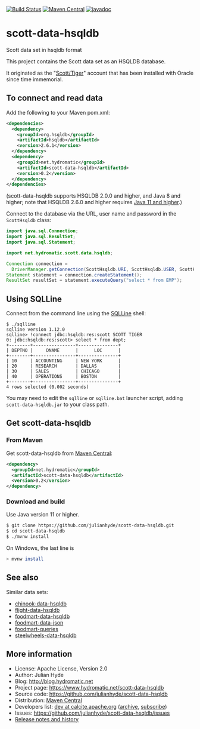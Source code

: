 <!--
{% comment %}
Licensed to Julian Hyde under one or more contributor license
agreements.  See the NOTICE file distributed with this work
for additional information regarding copyright ownership.
Julian Hyde licenses this file to you under the Apache
License, Version 2.0 (the "License"); you may not use this
file except in compliance with the License.  You may obtain a
copy of the License at

http://www.apache.org/licenses/LICENSE-2.0

Unless required by applicable law or agreed to in writing,
software distributed under the License is distributed on an
"AS IS" BASIS, WITHOUT WARRANTIES OR CONDITIONS OF ANY KIND,
either express or implied.  See the License for the specific
language governing permissions and limitations under the
License.
{% endcomment %}
-->
[![Build Status](https://github.com/julianhyde/scott-data-hsqldb/actions/workflows/main.yml/badge.svg?branch=main)](https://github.com/julianhyde/scott-data-hsqldb/actions?query=branch%3Amain)
[![Maven Central](https://maven-badges.herokuapp.com/maven-central/net.hydromatic/scott-data-hsqldb/badge.svg)](https://maven-badges.herokuapp.com/maven-central/net.hydromatic/scott-data-hsqldb)
[![javadoc](https://javadoc.io/badge2/net.hydromatic/scott-data-hsqldb/javadoc.svg)](https://javadoc.io/doc/net.hydromatic/scott-data-hsqldb)

# scott-data-hsqldb
Scott data set in hsqldb format

This project contains the Scott data set as an
HSQLDB database.

It originated as the "<a href="https://community.oracle.com/message/10655227">Scott/Tiger</a>"
account that has been installed with Oracle since time immemorial.

## To connect and read data

Add the following to your Maven pom.xml:
```xml
<dependencies>
  <dependency>
    <groupId>org.hsqldb</groupId>
    <artifactId>hsqldb</artifactId>
    <version>2.6.1</version>
  </dependency>
  <dependency>
    <groupId>net.hydromatic</groupId>
    <artifactId>scott-data-hsqldb</artifactId>
    <version>0.2</version>
  </dependency>
</dependencies>
```

(scott-data-hsqldb supports HSQLDB 2.0.0 and higher,
and Java 8 and higher;
note that HSQLDB 2.6.0 and higher requires
<a href="http://hsqldb.org/doc/2.0/changelist_2_0.txt">Java 11 and higher</a>.)

Connect to the database via the URL, user name and password in the
`ScottHsqldb` class:

```java
import java.sql.Connection;
import java.sql.ResultSet;
import java.sql.Statement;

import net.hydromatic.scott.data.hsqldb;

Connection connection =
  DriverManager.getConnection(ScottHsqldb.URI, ScottHsqldb.USER, ScottHsqldb.PASSWORD);
Statement statement = connection.createStatement();
ResultSet resultSet = statement.executeQuery("select * from EMP");
```

## Using SQLLine

Connect from the command line using the [SQLLine](https://github.com/julianhyde/sqlline) shell:

```
$ ./sqlline
sqlline version 1.12.0
sqlline> !connect jdbc:hsqldb:res:scott SCOTT TIGER
0: jdbc:hsqldb:res:scott> select * from dept;
+--------+----------------+---------------+
| DEPTNO |     DNAME      |      LOC      |
+--------+----------------+---------------+
| 10     | ACCOUNTING     | NEW YORK      |
| 20     | RESEARCH       | DALLAS        |
| 30     | SALES          | CHICAGO       |
| 40     | OPERATIONS     | BOSTON        |
+--------+----------------+---------------+
4 rows selected (0.002 seconds)
```

You may need to edit the `sqlline` or `sqlline.bat` launcher script,
adding `scott-data-hsqldb.jar` to your class path.

## Get scott-data-hsqldb

### From Maven

Get scott-data-hsqldb from
<a href="https://search.maven.org/#search%7Cga%7C1%7Cg%3Anet.hydromatic%20a%3Ascott-data-hsqldb">Maven Central</a>:

```xml
<dependency>
  <groupId>net.hydromatic</groupId>
  <artifactId>scott-data-hsqldb</artifactId>
  <version>0.2</version>
</dependency>
```

### Download and build

Use Java version 11 or higher.

```bash
$ git clone https://github.com/julianhyde/scott-data-hsqldb.git
$ cd scott-data-hsqldb
$ ./mvnw install
```

On Windows, the last line is

```bash
> mvnw install
```

## See also

Similar data sets:
* [chinook-data-hsqldb](https://github.com/julianhyde/chinook-data-hsqldb)
* [flight-data-hsqldb](https://github.com/julianhyde/flight-data-hsqldb)
* [foodmart-data-hsqldb](https://github.com/julianhyde/foodmart-data-hsqldb)
* [foodmart-data-json](https://github.com/julianhyde/foodmart-data-json)
* [foodmart-queries](https://github.com/julianhyde/foodmart-queries)
* [steelwheels-data-hsqldb](https://github.com/julianhyde/steelwheels-data-hsqldb)

## More information

* License: Apache License, Version 2.0
* Author: Julian Hyde
* Blog: http://blog.hydromatic.net
* Project page: https://www.hydromatic.net/scott-data-hsqldb
* Source code: https://github.com/julianhyde/scott-data-hsqldb
* Distribution: <a href="https://search.maven.org/#search%7Cga%7C1%7Ca%3A%22scott-data-hsqldb%22">Maven Central</a>
* Developers list:
  <a href="mailto:dev@calcite.apache.org">dev at calcite.apache.org</a>
  (<a href="https://mail-archives.apache.org/mod_mbox/calcite-dev/">archive</a>,
  <a href="mailto:dev-subscribe@calcite.apache.org">subscribe</a>)
* Issues: https://github.com/julianhyde/scott-data-hsqldb/issues
* <a href="HISTORY.md">Release notes and history</a>
